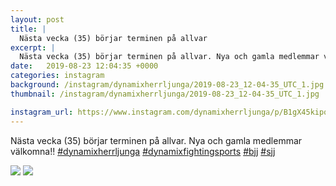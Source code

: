 ```yaml
---
layout: post
title: |
  Nästa vecka (35) börjar terminen på allvar
excerpt: |
  Nästa vecka (35) börjar terminen på allvar. Nya och gamla medlemmar välkomna!!    
date:   2019-08-23 12:04:35 +0000
categories: instagram
background: /instagram/dynamixherrljunga/2019-08-23_12-04-35_UTC_1.jpg
thumbnail: /instagram/dynamixherrljunga/2019-08-23_12-04-35_UTC_1.jpg

instagram_url: https://www.instagram.com/dynamixherrljunga/p/B1gX45kipqY
---
```

Nästa vecka (35) börjar terminen på allvar. Nya och gamla medlemmar välkomna!! [#dynamixherrljunga](https://www.instagram.com/explore/tags/dynamixherrljunga/) [#dynamixfightingsports](https://www.instagram.com/explore/tags/dynamixfightingsports/) [#bjj](https://www.instagram.com/explore/tags/bjj/) [#sjj](https://www.instagram.com/explore/tags/sjj/)



<img src='{{ site.baseurl }}/instagram/dynamixherrljunga/2019-08-23_12-04-35_UTC_1.jpg' class='img-fluid' />


<img src='{{ site.baseurl }}/instagram/dynamixherrljunga/2019-08-23_12-04-35_UTC_2.jpg' class='img-fluid' />
